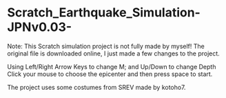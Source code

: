 # Scratch_Earthquake_Simulation-JPNv0.03-
Note: This Scratch simulation project is not fully made by myself!
The original file is downloaded online, I just made a few changes to the project.

Using Left/Right Arrow Keys to change M; and Up/Down to change Depth
Click your mouse to choose the epicenter and then press space to start.

The project uses some costumes from SREV made by kotoho7.
